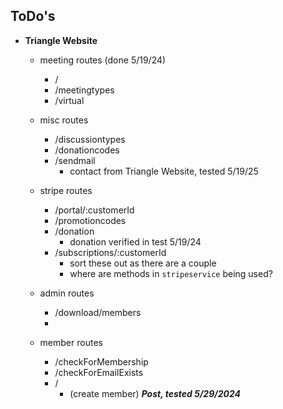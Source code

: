 ## ToDo's

- **Triangle Website**
  - meeting routes (done 5/19/24)
    - /
    - /meetingtypes
    - /virtual

  - misc routes
    - /discussiontypes
    - /donationcodes
    - /sendmail
      - contact from Triangle Website, tested 5/19/25

  - stripe routes
    - /portal/:customerId
    - /promotioncodes
    - /donation
      - donation verified in test 5/19/24
    - /subscriptions/:customerId
      - sort these out as there are a couple
      - where are methods in `stripeservice` being used?
     
  - admin routes
    - /download/members
    -  

  - member routes
    - /checkForMembership
    - /checkForEmailExists
    - / 
      - (create member)  ***Post, tested 5/29/2024***
 
